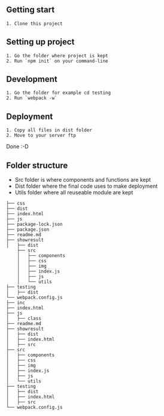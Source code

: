 ## Getting start

    1. Clone this project

## Setting up project

    1. Go the folder where project is kept
    2. Run `npm init` on your command-line

## Development

    1. Go the folder for example cd testing
    2. Run `webpack -w`

## Deployment

    1. Copy all files in dist folder
    2. Move to your server ftp

Done :-D

## Folder structure

- Src folder is where components and functions are kept
- Dist folder where the final code uses to make deployment
- Utils folder where all reuseable module are kept

```
├── css
├── dist
├── index.html
├── js
├── package-lock.json
├── package.json
├── readme.md
├── showresult
│   ├── dist
    ├── src
    │   ├── components
    │   ├── css
    │   ├── img
    │   ├── index.js
    │   ├── js
    │   └── utils
├── testing
│   ├── dist
└── webpack.config.js
├── inc
├── index.html
├── js
│   ├── class
├── readme.md
├── showresult
│   ├── dist
│   ├── index.html
│   ├── src
├── src
│   ├── components
│   ├── css
│   ├── img
│   ├── index.js
│   ├── js
│   └── utils
├── testing
│   ├── dist
│   ├── index.html
│   ├── src
└── webpack.config.js
```
